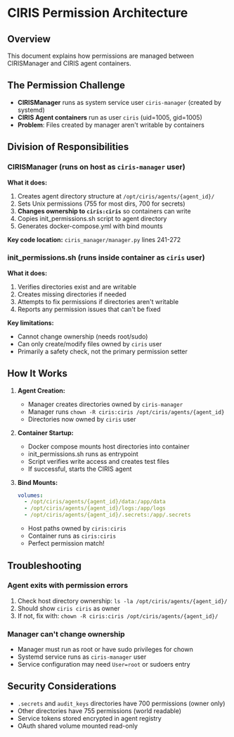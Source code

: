 # CIRIS Permission Architecture

## Overview
This document explains how permissions are managed between CIRISManager and CIRIS agent containers.

## The Permission Challenge
- **CIRISManager** runs as system service user `ciris-manager` (created by systemd)
- **CIRIS Agent containers** run as user `ciris` (uid=1005, gid=1005)
- **Problem**: Files created by manager aren't writable by containers

## Division of Responsibilities

### CIRISManager (runs on host as `ciris-manager` user)
**What it does:**
1. Creates agent directory structure at `/opt/ciris/agents/{agent_id}/`
2. Sets Unix permissions (755 for most dirs, 700 for secrets)
3. **Changes ownership to `ciris:ciris`** so containers can write
4. Copies init_permissions.sh script to agent directory
5. Generates docker-compose.yml with bind mounts

**Key code location:** `ciris_manager/manager.py` lines 241-272

### init_permissions.sh (runs inside container as `ciris` user)
**What it does:**
1. Verifies directories exist and are writable
2. Creates missing directories if needed
3. Attempts to fix permissions if directories aren't writable
4. Reports any permission issues that can't be fixed

**Key limitations:**
- Cannot change ownership (needs root/sudo)
- Can only create/modify files owned by `ciris` user
- Primarily a safety check, not the primary permission setter

## How It Works

1. **Agent Creation:**
   - Manager creates directories owned by `ciris-manager`
   - Manager runs `chown -R ciris:ciris /opt/ciris/agents/{agent_id}`
   - Directories now owned by `ciris` user

2. **Container Startup:**
   - Docker compose mounts host directories into container
   - init_permissions.sh runs as entrypoint
   - Script verifies write access and creates test files
   - If successful, starts the CIRIS agent

3. **Bind Mounts:**
   ```yaml
   volumes:
     - /opt/ciris/agents/{agent_id}/data:/app/data
     - /opt/ciris/agents/{agent_id}/logs:/app/logs
     - /opt/ciris/agents/{agent_id}/.secrets:/app/.secrets
   ```
   - Host paths owned by `ciris:ciris`
   - Container runs as `ciris:ciris`
   - Perfect permission match!

## Troubleshooting

### Agent exits with permission errors
1. Check host directory ownership: `ls -la /opt/ciris/agents/{agent_id}/`
2. Should show `ciris ciris` as owner
3. If not, fix with: `chown -R ciris:ciris /opt/ciris/agents/{agent_id}/`

### Manager can't change ownership
- Manager must run as root or have sudo privileges for chown
- Systemd service runs as `ciris-manager` user
- Service configuration may need `User=root` or sudoers entry

## Security Considerations

- `.secrets` and `audit_keys` directories have 700 permissions (owner only)
- Other directories have 755 permissions (world readable)
- Service tokens stored encrypted in agent registry
- OAuth shared volume mounted read-only
